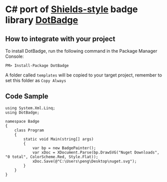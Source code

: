 # C# port of [Shields-style](http://shields.io/) badge library [DotBadge](http://rebornix.qiniudn.com/dotbadge.svg)

## How to integrate with your project
To install DotBadge, run the following command in the Package Manager Console:

```
PM> Install-Package DotBadge
```

A folder called `templates` will be copied to your target project, remember to set this folder as `Copy Always`

## Code Sample
```
using System.Xml.Linq;
using DotBadge;

namespace Badge
{
    class Program
    {
        static void Main(string[] args)
        {
            var bp = new BadgePainter();
            var xDoc = XDocument.Parse(bp.DrawSVG("Nuget Downloads", "0 total", ColorScheme.Red, Style.Flat));
            xDoc.Save(@"C:\Users\peng\Desktop\nuget.svg");
        }
    }
}

```